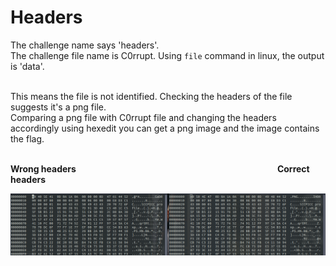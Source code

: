 # Headers

The challenge name says 'headers'.<br>
The challenge file name is C0rrupt. Using `file` command in linux, the output is 'data'.<br><br>

This means the file is not identified. Checking the headers of the file suggests it's a png file.<br>
Comparing a png file with C0rrupt file and changing the headers accordingly using hexedit you can get a png image and the image contains the flag.<br><br>

__Wrong headers__&emsp;&emsp;&emsp;&emsp;&emsp;&emsp;&emsp;&emsp;&emsp;&emsp;&emsp;&emsp;&emsp;&emsp;&emsp;&emsp;&emsp;&emsp;&emsp;&emsp;&emsp;&emsp;&emsp;__Correct headers__
<p align="center">
  <img src="corrupt_hexedit.png">
</p>
